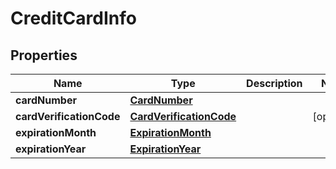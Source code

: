 
# CreditCardInfo

## Properties
Name | Type | Description | Notes
------------ | ------------- | ------------- | -------------
**cardNumber** | [**CardNumber**](CardNumber.md) |  | 
**cardVerificationCode** | [**CardVerificationCode**](CardVerificationCode.md) |  |  [optional]
**expirationMonth** | [**ExpirationMonth**](ExpirationMonth.md) |  | 
**expirationYear** | [**ExpirationYear**](ExpirationYear.md) |  | 



